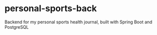 # personal-sports-back
Backend for my personal sports health journal, built with Spring Boot and PostgreSQL
